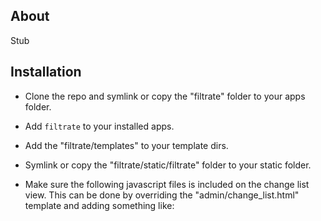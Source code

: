## About ##

Stub

## Installation ##

* Clone the repo and symlink or copy the "filtrate" folder to your apps folder.
* Add `filtrate` to your installed apps.
* Add the "filtrate/templates" to your template dirs.
* Symlink or copy the "filtrate/static/filtrate" folder to your static folder.
* Make sure the following javascript files is included on the change list view.
  This can be done by overriding the "admin/change_list.html" template and
  adding something like:

	<script type="text/javascript" src="/static/filtrate/js/jstree/jquery.jstree.js"></script>
	<script type="text/javascript" src="/static/filtrate/js/filtertree.js"></script>